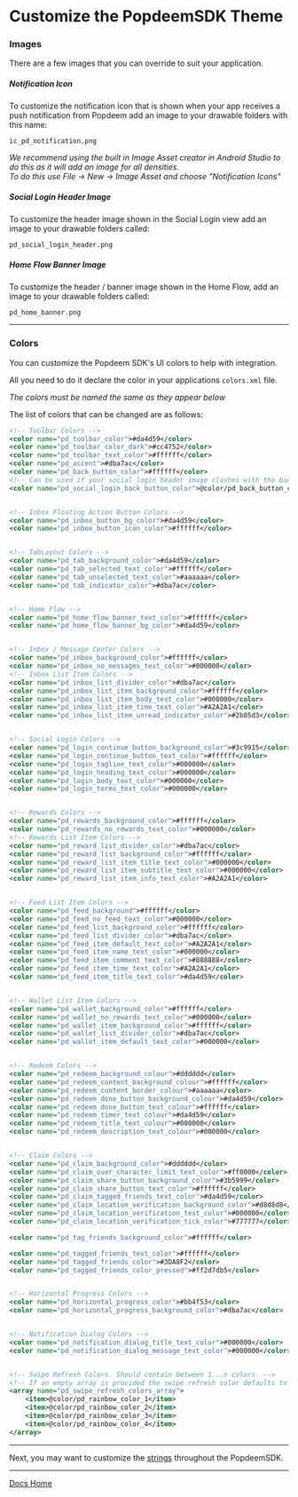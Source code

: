 # Customize the PopdeemSDK Theme

### Images
There are a few images that you can override to suit your application.

##### Notification Icon
To customize the notification icon that is shown when your app receives a push notification from Popdeem add an image to your drawable folders with this name:
```
ic_pd_notification.png
```
_We recommend using the built in Image Asset creator in Android Studio to do this as it will add an image for all densities._   
_To do this use File -> New -> Image Asset and choose "Notification Icons"_

##### Social Login Header Image
To customize the header image shown in the Social Login view add an image to your drawable folders called:
```
pd_social_login_header.png
```


##### Home Flow Banner Image
To customize the header / banner image shown in the Home Flow, add an image to your drawable folders called:
```
pd_home_banner.png
```

---

### Colors

You can customize the Popdeem SDK's UI colors to help with integration.

All you need to do it declare the color in your applications `colors.xml` file.

_The colors must be named the same as they appear below_

The list of colors that can be changed are as follows:

```xml
<!-- Toolbar Colors -->
<color name="pd_toolbar_color">#da4d59</color>
<color name="pd_toolbar_color_dark">#cc4752</color>
<color name="pd_toolbar_text_color">#ffffff</color>
<color name="pd_accent">#dba7ac</color>
<color name="pd_back_button_color">#ffffff</color>
<!-- Can be used if your social login header image clashes with the back button color for the rest of your app. Otherwise it defaults to pd_back_button_color -->
<color name="pd_social_login_back_button_color">@color/pd_back_button_color</color>


<!-- Inbox Floating Action Button Colors -->
<color name="pd_inbox_button_bg_color">#da4d59</color>
<color name="pd_inbox_button_icon_color">#ffffff</color>


<!-- TabLayout Colors -->
<color name="pd_tab_background_color">#da4d59</color>
<color name="pd_tab_selected_text_color">#ffffff</color>
<color name="pd_tab_unselected_text_color">#aaaaaa</color>
<color name="pd_tab_indicator_color">#dba7ac</color>


<!-- Home Flow -->
<color name="pd_home_flow_banner_text_color">#ffffff</color>
<color name="pd_home_flow_banner_bg_color">#da4d59</color>


<!-- Inbox / Message Center Colors -->
<color name="pd_inbox_background_color">#ffffff</color>
<color name="pd_inbox_no_messages_text_color">#000000</color>
<!-- Inbox List Item Colors -->
<color name="pd_inbox_list_divider_color">#dba7ac</color>
<color name="pd_inbox_list_item_background_color">#ffffff</color>
<color name="pd_inbox_list_item_body_text_color">#000000</color>
<color name="pd_inbox_list_item_time_text_color">#A2A2A1</color>
<color name="pd_inbox_list_item_unread_indicator_color">#2b85d3</color>


<!-- Social Login Colors -->
<color name="pd_login_continue_button_background_color">#3c9915</color>
<color name="pd_login_continue_button_text_color">#ffffff</color>
<color name="pd_login_tagline_text_color">#000000</color>
<color name="pd_login_heading_text_color">#000000</color>
<color name="pd_login_body_text_color">#000000</color>
<color name="pd_login_terms_text_color">#000000</color>


<!-- Rewards Colors -->
<color name="pd_rewards_background_color">#ffffff</color>
<color name="pd_rewards_no_rewards_text_color">#000000</color>
<!-- Rewards List Item Colors -->
<color name="pd_reward_list_divider_color">#dba7ac</color>
<color name="pd_reward_list_background_color">#ffffff</color>
<color name="pd_reward_list_item_title_text_color">#000000</color>
<color name="pd_reward_list_item_subtitle_text_color">#000000</color>
<color name="pd_reward_list_item_info_text_color">#A2A2A1</color>


<!-- Feed List Item Colors -->
<color name="pd_feed_background">#ffffff</color>
<color name="pd_feed_no_feed_text_color">#000000</color>
<color name="pd_feed_list_background_color">#ffffff</color>
<color name="pd_feed_list_divider_color">#dba7ac</color>
<color name="pd_feed_item_default_text_color">#A2A2A1</color>
<color name="pd_feed_item_name_text_color">#000000</color>
<color name="pd_feed_item_comment_text_color">#888888</color>
<color name="pd_feed_item_time_text_color">#A2A2A1</color>
<color name="pd_feed_item_title_text_color">#da4d59</color>


<!-- Wallet List Item Colors -->
<color name="pd_wallet_background_color">#ffffff</color>
<color name="pd_wallet_no_rewards_text_color">#000000</color>
<color name="pd_wallet_item_background_color">#ffffff</color>
<color name="pd_wallet_list_divider_color">#dba7ac</color>
<color name="pd_wallet_item_default_text_color">#000000</color>


<!-- Redeem Colors -->
<color name="pd_redeem_background_colour">#dddddd</color>
<color name="pd_redeem_content_background_colour">#ffffff</color>
<color name="pd_redeem_content_border_colour">#aaaaaa</color>
<color name="pd_redeem_done_button_background_colour">#da4d59</color>
<color name="pd_redeem_done_button_text_colour">#ffffff</color>
<color name="pd_redeem_timer_text_colour">#da4d59</color>
<color name="pd_redeem_title_text_colour">#000000</color>
<color name="pd_redeem_description_text_colour">#000000</color>


<!-- Claim Colors -->
<color name="pd_claim_background_color">#dddddd</color>
<color name="pd_claim_over_character_limit_text_color">#ff0000</color>
<color name="pd_claim_share_button_background_color">#3b5999</color>
<color name="pd_claim_share_button_text_color">#ffffff</color>
<color name="pd_claim_tagged_friends_text_color">#da4d59</color>
<color name="pd_claim_location_verification_background_color">#d8d8d8</color>
<color name="pd_claim_location_verification_text_color">#000000</color>
<color name="pd_claim_location_verification_tick_color">#777777</color>

<color name="pd_tag_friends_background_color">#ffffff</color>

<color name="pd_tagged_friends_text_color">#ffffff</color>
<color name="pd_tagged_friends_color">#3DA8F2</color>
<color name="pd_tagged_friends_color_pressed">#ff2d7db5</color>


<!-- Horizontal Progress Colors -->
<color name="pd_horizontal_progress_color">#bb4f53</color>
<color name="pd_horizontal_progress_background_color">#dba7ac</color>


<!-- Notification Dialog Colors -->
<color name="pd_notification_dialog_title_text_color">#000000</color>
<color name="pd_notification_dialog_message_text_color">#000000</color>


<!-- Swipe Refresh Colors. Should contain between 1...n colors. -->
<!-- If an empty array is provided the swipe refresh color defaults to pd_toolbar_color -->
<array name="pd_swipe_refresh_colors_array">
    <item>@color/pd_rainbow_color_1</item>
    <item>@color/pd_rainbow_color_2</item>
    <item>@color/pd_rainbow_color_3</item>
    <item>@color/pd_rainbow_color_4</item>
</array>
```

---

Next, you may want to customize the [strings](strings.md "strings") throughout the PopdeemSDK.  

---
[Docs Home](./ "Docs Home")
